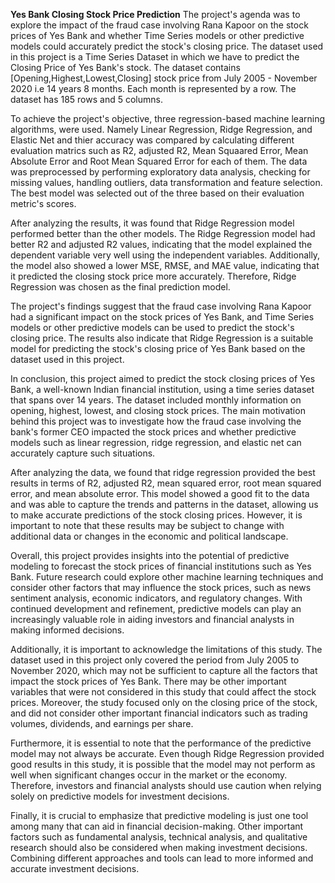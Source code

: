 **Yes Bank Closing Stock Price Prediction**
The project's agenda was to explore the impact of the fraud case involving Rana Kapoor on the stock prices of Yes Bank and whether Time Series models or other predictive models could accurately predict the stock's closing price. The dataset used in this project is a Time Series Dataset in which we have to predict the Closing Price of Yes Bank's stock. The dataset contains [Opening,Highest,Lowest,Closing] stock price from July 2005 - November 2020 i.e 14 years 8 months. Each month is represented by a row. The dataset has 185 rows and 5 columns.

To achieve the project's objective, three regression-based machine learning algorithms, were used. Namely Linear Regression, Ridge Regression, and Elastic Net and thier accuracy was compared by calculating different evaluation matrics such as R2, adjusted R2, Mean Squaared Error, Mean Absolute Error and Root Mean Squared Error for each of them. The data was preprocessed by performing exploratory data analysis, checking for missing values, handling outliers, data transformation and feature selection. The best model was selected out of the three based on their evaluation metric's scores.

After analyzing the results, it was found that Ridge Regression model performed better than the other models. The Ridge Regression model had better R2 and adjusted R2 values, indicating that the model explained the dependent variable very well using the independent variables. Additionally, the model also showed a lower MSE, RMSE, and MAE value, indicating that it predicted the closing stock price more accurately. Therefore, Ridge Regression was chosen as the final prediction model.

The project's findings suggest that the fraud case involving Rana Kapoor had a significant impact on the stock prices of Yes Bank, and Time Series models or other predictive models can be used to predict the stock's closing price. The results also indicate that Ridge Regression is a suitable model for predicting the stock's closing price of Yes Bank based on the dataset used in this project.

In conclusion, this project aimed to predict the stock closing prices of Yes Bank, a well-known Indian financial institution, using a time series dataset that spans over 14 years. The dataset included monthly information on opening, highest, lowest, and closing stock prices. The main motivation behind this project was to investigate how the fraud case involving the bank's former CEO impacted the stock prices and whether predictive models such as linear regression, ridge regression, and elastic net can accurately capture such situations.

After analyzing the data, we found that ridge regression provided the best results in terms of R2, adjusted R2, mean squared error, root mean squared error, and mean absolute error. This model showed a good fit to the data and was able to capture the trends and patterns in the dataset, allowing us to make accurate predictions of the stock closing prices. However, it is important to note that these results may be subject to change with additional data or changes in the economic and political landscape.

Overall, this project provides insights into the potential of predictive modeling to forecast the stock prices of financial institutions such as Yes Bank. Future research could explore other machine learning techniques and consider other factors that may influence the stock prices, such as news sentiment analysis, economic indicators, and regulatory changes. With continued development and refinement, predictive models can play an increasingly valuable role in aiding investors and financial analysts in making informed decisions.

Additionally, it is important to acknowledge the limitations of this study. The dataset used in this project only covered the period from July 2005 to November 2020, which may not be sufficient to capture all the factors that impact the stock prices of Yes Bank. There may be other important variables that were not considered in this study that could affect the stock prices. Moreover, the study focused only on the closing price of the stock, and did not consider other important financial indicators such as trading volumes, dividends, and earnings per share.

Furthermore, it is essential to note that the performance of the predictive model may not always be accurate. Even though Ridge Regression provided good results in this study, it is possible that the model may not perform as well when significant changes occur in the market or the economy. Therefore, investors and financial analysts should use caution when relying solely on predictive models for investment decisions.

Finally, it is crucial to emphasize that predictive modeling is just one tool among many that can aid in financial decision-making. Other important factors such as fundamental analysis, technical analysis, and qualitative research should also be considered when making investment decisions. Combining different approaches and tools can lead to more informed and accurate investment decisions.

